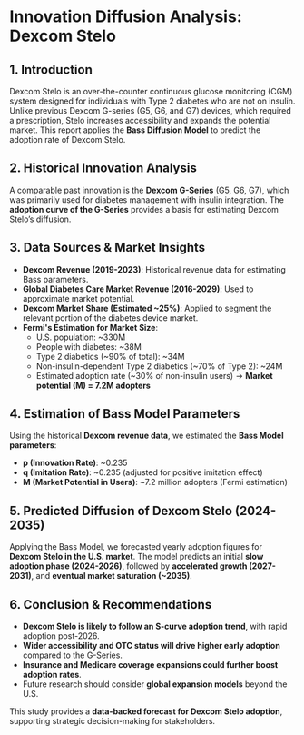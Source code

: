 # **Innovation Diffusion Analysis: Dexcom Stelo**

## **1. Introduction**

Dexcom Stelo is an over-the-counter continuous glucose monitoring (CGM) system designed for individuals with Type 2 diabetes who are not on insulin. Unlike previous Dexcom G-series (G5, G6, and G7) devices, which required a prescription, Stelo increases accessibility and expands the potential market. This report applies the **Bass Diffusion Model** to predict the adoption rate of Dexcom Stelo.

## **2. Historical Innovation Analysis**

A comparable past innovation is the **Dexcom G-Series** (G5, G6, G7), which was primarily used for diabetes management with insulin integration. The **adoption curve of the G-Series** provides a basis for estimating Dexcom Stelo’s diffusion.

## **3. Data Sources & Market Insights**

- **Dexcom Revenue (2019-2023)**: Historical revenue data for estimating Bass parameters.
- **Global Diabetes Care Market Revenue (2016-2029)**: Used to approximate market potential.
- **Dexcom Market Share (Estimated \~25%)**: Applied to segment the relevant portion of the diabetes device market.
- **Fermi's Estimation for Market Size**:
  - U.S. population: \~330M
  - People with diabetes: \~38M
  - Type 2 diabetics (\~90% of total): \~34M
  - Non-insulin-dependent Type 2 diabetics (\~70% of Type 2): \~24M
  - Estimated adoption rate (\~30% of non-insulin users) → **Market potential (M) = 7.2M adopters**

## **4. Estimation of Bass Model Parameters**

Using the historical **Dexcom revenue data**, we estimated the **Bass Model parameters**:

- **p (Innovation Rate)**: \~0.235
- **q (Imitation Rate)**: \~0.235 (adjusted for positive imitation effect)
- **M (Market Potential in Users)**: \~7.2 million adopters (Fermi estimation)

## **5. Predicted Diffusion of Dexcom Stelo (2024-2035)**

Applying the Bass Model, we forecasted yearly adoption figures for **Dexcom Stelo in the U.S. market**. The model predicts an initial **slow adoption phase (2024-2026)**, followed by **accelerated growth (2027-2031)**, and **eventual market saturation (\~2035)**.

## **6. Conclusion & Recommendations**

- **Dexcom Stelo is likely to follow an S-curve adoption trend**, with rapid adoption post-2026.
- **Wider accessibility and OTC status will drive higher early adoption** compared to the G-Series.
- **Insurance and Medicare coverage expansions could further boost adoption rates**.
- Future research should consider **global expansion models** beyond the U.S.

This study provides a **data-backed forecast for Dexcom Stelo adoption**, supporting strategic decision-making for stakeholders.

